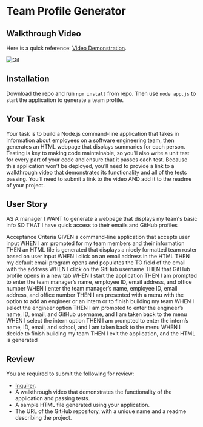 # Team Profile Generator

## Walkthrough Video

Here is a quick reference: [Video Demonstration](https://drive.google.com/file/d/1C36n406V22ttwUFfO2VJE4MO8l2EgHsf/view?usp=sharing).

![Gif](team-profile-generator/assets/team-profile.gif)

## Installation

Download the repo and run `npm install` from repo. Then use `node app.js` to start the application to generate a team profile.



## Your Task

Your task is to build a Node.js command-line application that takes in information about employees on a software engineering team, then generates an HTML webpage that displays summaries for each person. Testing is key to making code maintainable, so you’ll also write a unit test for every part of your code and ensure that it passes each test.
Because this application won’t be deployed, you’ll need to provide a link to a walkthrough video that demonstrates its functionality and all of the tests passing. You’ll need to submit a link to the video AND add it to the readme of your project.

## User Story

AS A manager
I WANT to generate a webpage that displays my team's basic info
SO THAT I have quick access to their emails and GitHub profiles

Acceptance Criteria
GIVEN a command-line application that accepts user input
WHEN I am prompted for my team members and their information
THEN an HTML file is generated that displays a nicely formatted team roster based on user input
WHEN I click on an email address in the HTML
THEN my default email program opens and populates the TO field of the email with the address
WHEN I click on the GitHub username
THEN that GitHub profile opens in a new tab
WHEN I start the application
THEN I am prompted to enter the team manager’s name, employee ID, email address, and office number
WHEN I enter the team manager’s name, employee ID, email address, and office number
THEN I am presented with a menu with the option to add an engineer or an intern or to finish building my team
WHEN I select the engineer option
THEN I am prompted to enter the engineer’s name, ID, email, and GitHub username, and I am taken back to the menu
WHEN I select the intern option
THEN I am prompted to enter the intern’s name, ID, email, and school, and I am taken back to the menu
WHEN I decide to finish building my team
THEN I exit the application, and the HTML is generated

## Review

You are required to submit the following for review:
* [Inquirer](https://www.npmjs.com/package/inquirer).
* A walkthrough video that demonstrates the functionality of the application and passing tests.
* A sample HTML file generated using your application.
* The URL of the GitHub repository, with a unique name and a readme describing the project.